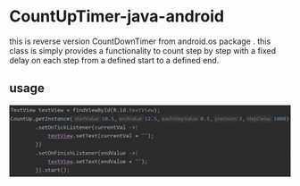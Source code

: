 # CountUpTimer-java-android
this is reverse version CountDownTimer from android.os package .
this class is simply provides a functionality to count step by step with a fixed delay on each step from a defined start to a defined end.

## usage
![](resources/usage1.PNG?raw=true)
